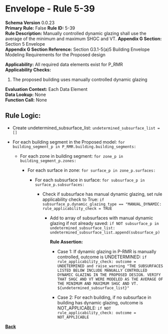 # Envelope - Rule 5-39  
**Schema Version** 0.0.23  
**Primary Rule:** False
**Rule ID:** 5-39  
**Rule Description:** Manually controlled dynamic glazing shall use the average of the minimum and maximum SHGC and VT.
**Appendix G Section:** Section 5 Envelope  
**Appendix G Section Reference:** Section G3.1-5(a)5 Building Envelope Modeling Requirements for the Proposed design   

**Applicability:** All required data elements exist for P_RMR  
**Applicability Checks:**
  1. The proposed building uses manually controlled dynamic glazing

**Evaluation Context:** Each Data Element  
**Data Lookup:** None  
**Function Call:** None

## Rule Logic:  
- Create undetermined_subsurface_list: `undetermined_subsurface_list = []`

- For each building segment in the Proposed model: ```for building_segment_p in P_RMR.building.building_segments:```

  - For each zone in building segment: ```for zone_p in building_segment_p.zones:```

    - For each surface in zone: ```for surface_p in zone_p.surfaces:```

      - For each subsurface in surface: ```for subsurface_p in surface_p.subsurfaces:```

        - Check if subsurface has manual dynamic glazing, set rule applicability check to True: ```if subsurface_p.dynamic_glazing_type == "MANUAL_DYNAMIC: rule_applicability_check = TRUE```

          - Add to array of subsurfaces with manual dynamic glazing if not already saved: ```if NOT subsurface_p in undetermined_subsurface_list: undetermined_subsurface_list.append(subsurface_p)```

            **Rule Assertion:**

            - Case 1: If dynamic glazing in P-RMR is manually controlled, outcome is UNDETERMINED: ```if rule_applicability_check: outcome = UNDETERMINED and raise_warning "THE SUBSURFACES LISTED BELOW INCLUDE MANUALLY CONTROLLED DYNAMIC GLAZING IN THE PROPOSED DESIGN. VERIFY THAT SHGC AND VT WERE MODELED AS THE AVERAGE OF THE MINIMUM AND MAXIMUM SHGC AND VT. ${undetermined_subsurface_list}"```

            - Case 2: For each building, if no subsurface in building has dynamic glazing, outcome is NOT_APPLICABLE: ```if NOT rule_applicability_check: outcome = NOT_APPLICABLE```

**[Back](../_toc.md)**

